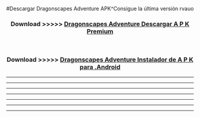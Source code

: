#Descargar Dragonscapes Adventure  APK^Consigue la última versión rvauo



<div align="center">
<h3>Download >>>>> <a href="https://es-sites.web.app/?es= Dragonscapes Adventure ">Dragonscapes Adventure  Descargar A P K Premium</a></h3><br>

<h3>Download >>>>> <a href="https://es-sites.web.app/?es= Dragonscapes Adventure ">Dragonscapes Adventure  Instalador de A P K para .Android</a></h3>
</div>


----------------------------------------------------------

----------------------------------------------------------

----------------------------------------------------------

----------------------------------------------------------

----------------------------------------------------------

----------------------------------------------------------

----------------------------------------------------------



